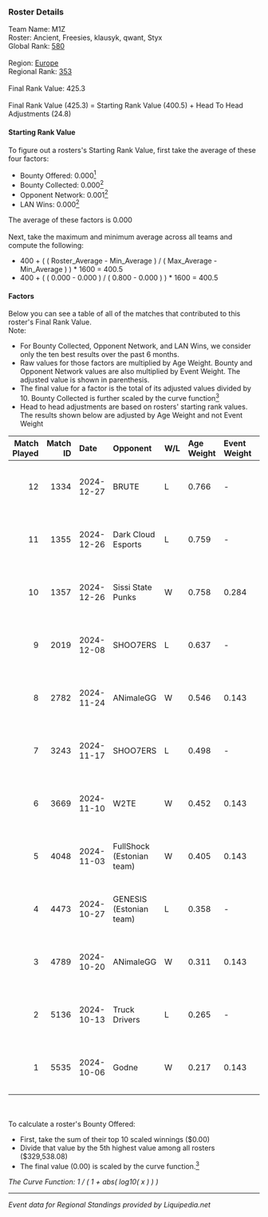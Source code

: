### Roster Details<br />
Team Name: M1Z<br />
Roster: Ancient, Freesies, klausyk, qwant, Styx<br />
Global Rank: [580](../standings_global.md)<br />
<br />
Region: [Europe]( ../standings_europe.md)<br />
Regional Rank: [353]( ../standings_europe.md)<br />
<br />
Final Rank Value:  425.3<br />
<br />
Final Rank Value (425.3) = Starting Rank Value (400.5) + Head To Head Adjustments (24.8)<br />

#### Starting Rank Value<br />
To figure out a rosters's Starting Rank Value, first take the average of these four factors:<br />
- Bounty Offered: 0.000[<sup>1</sup>](#table2)
- Bounty Collected: 0.000[<sup>2</sup>](#table1)
- Opponent Network: 0.001[<sup>2</sup>](#table1)
- LAN Wins: 0.000[<sup>2</sup>](#table1)

The average of these factors is 0.000<br />
<br />
Next, take the maximum and minimum average across all teams and compute the following:<br />
- 400 + ( ( Roster_Average - Min_Average ) / ( Max_Average - Min_Average ) ) * 1600 = 400.5
- 400 + ( ( 0.000 - 0.000 ) / ( 0.800 - 0.000 ) ) * 1600 = 400.5


#### Factors<br />
Below you can see a table of all of the matches that contributed to this roster's Final Rank Value.<br />
Note:<br />

- For Bounty Collected, Opponent Network, and LAN Wins, we consider only the ten best results over the past 6 months.
- Raw values for those factors are multiplied by Age Weight. Bounty and Opponent Network values are also multiplied by Event Weight. The adjusted value is shown in parenthesis.
- The final value for a factor is the total of its adjusted values divided by 10. Bounty Collected is further scaled by the curve function[<sup>3</sup>](#curveFunction)
- Head to head adjustments are based on rosters' starting rank values. The results shown below are adjusted by Age Weight and not Event Weight
<span id="table1"></span><br />


| Match Played | Match ID | Date       | Opponent                  | W/L | Age Weight | Event Weight | Bounty Collected | Opponent Network | LAN Wins  | H2H Adj. | Roster                                  |
| -: | -: | :- | :- | :- | :- | :- | :- | :- | :- | -: | :- |
|           12 |     1334 | 2024-12-27 | BRUTE                     | L   | 0.766      | -            | -                | -                | -         |    -4.10 | Ancient, Freesies, klausyk, qwant, Styx |
|           11 |     1355 | 2024-12-26 | Dark Cloud Esports        | L   | 0.759      | -            | -                | -                | -         |    -1.97 | Ancient, Freesies, klausyk, qwant, Styx |
|           10 |     1357 | 2024-12-26 | Sissi State Punks         | W   | 0.758      | 0.284        | 0.000 (0.000)    | 0.000 (0.000)    | 0 (0.000) |    10.98 | Ancient, Freesies, klausyk, qwant, Styx |
|            9 |     2019 | 2024-12-08 | SHOO7ERS                  | L   | 0.637      | -            | -                | -                | -         |    -3.90 | Ancient, Freesies, klausyk, qwant, Styx |
|            8 |     2782 | 2024-11-24 | ANimaleGG                 | W   | 0.546      | 0.143        | 0.000 (0.000)    | 0.055 (0.004)    | 0 (0.000) |    10.18 | Ancient, Freesies, klausyk, qwant, Styx |
|            7 |     3243 | 2024-11-17 | SHOO7ERS                  | L   | 0.498      | -            | -                | -                | -         |    -3.01 | Ancient, Freesies, klausyk, qwant, Styx |
|            6 |     3669 | 2024-11-10 | W2TE                      | W   | 0.452      | 0.143        | 0.000 (0.000)    | 0.012 (0.001)    | 0 (0.000) |     6.69 | Ancient, Freesies, klausyk, qwant, Styx |
|            5 |     4048 | 2024-11-03 | FullShock (Estonian team) | W   | 0.405      | 0.143        | 0.000 (0.000)    | 0.017 (0.001)    | 0 (0.000) |     6.23 | Ancient, Freesies, klausyk, qwant, Styx |
|            4 |     4473 | 2024-10-27 | GENESIS (Estonian team)   | L   | 0.358      | -            | -                | -                | -         |    -4.33 | Ancient, Freesies, klausyk, qwant, Styx |
|            3 |     4789 | 2024-10-20 | ANimaleGG                 | W   | 0.311      | 0.143        | 0.000 (0.000)    | 0.055 (0.002)    | 0 (0.000) |     5.96 | Ancient, Freesies, klausyk, qwant, Styx |
|            2 |     5136 | 2024-10-13 | Truck Drivers             | L   | 0.265      | -            | -                | -                | -         |    -1.36 | Ancient, Freesies, klausyk, qwant, Styx |
|            1 |     5535 | 2024-10-06 | Godne                     | W   | 0.217      | 0.143        | 0.000 (0.000)    | 0.045 (0.001)    | 0 (0.000) |     3.41 | Ancient, Freesies, klausyk, qwant, Styx |

<br />
<span id="table2"></span><br />
To calculate a roster's Bounty Offered:<br />

- First, take the sum of their top 10 scaled winnings ($0.00)
- Divide that value by the 5th highest value among all rosters ($329,538.08)
- The final value (0.00) is scaled by the curve function.[<sup>3</sup>](#curveFunction)

<span id="curveFunction"></span>_The Curve Function: 1 / ( 1 + abs( log10( x ) ) )_<br />

---
_Event data for Regional Standings provided by Liquipedia.net_<br />
